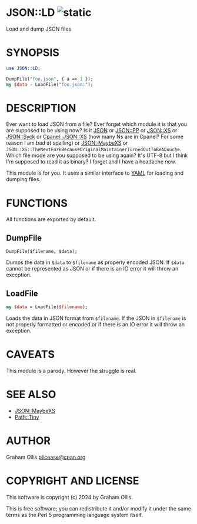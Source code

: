 # JSON::LD ![static](https://github.com/uperl/JSON-LD/workflows/static/badge.svg)

Load and dump JSON files

# SYNOPSIS

```perl
use JSON::LD;

DumpFile("foo.json", { a => 1 });
my $data - LoadFile("foo.json:");
```

# DESCRIPTION

Ever want to load JSON from a file?  Ever forget which module it is that you are
supposed to be using now?  Is it [JSON](https://metacpan.org/pod/JSON) or [JSON::PP](https://metacpan.org/pod/JSON::PP) or [JSON::XS](https://metacpan.org/pod/JSON::XS) or
[JSON::Syck](https://metacpan.org/pod/JSON::Syck) or [Cpanel::JSON::XS](https://metacpan.org/pod/Cpanel::JSON::XS) (how many Ns are in Cpanel?  For some reason
I am bad at spelling) or [JSON::MaybeXS](https://metacpan.org/pod/JSON::MaybeXS) or 
`JSON::XS::TheNextForkBecauseOriginalMaintainerTurnedOutToBeADouche`.
Which file mode are you supposed to be using again?  It's UTF-8 but I think I'm
supposed to read it as binary?  I forget and I have a headache now.

This module is for you.  It uses a similar interface to [YAML](https://metacpan.org/pod/YAML) for loading
and dumping files.

# FUNCTIONS

All functions are exported by default.

## DumpFile

```
DumpFile($filename, $data);
```

Dumps the data in `$data` to `$filename` as properly encoded JSON.  If `$data`
cannot be represented as JSON or if there is an IO error it will throw an
exception.

## LoadFile

```perl
my $data = LoadFile($filename);
```

Loads the data in JSON format from `$filename`.  If the JSON in `$filename`
is not properly formatted or encoded or if there is an IO error it will throw
an exception.

# CAVEATS

This module is a parody.  However the struggle is real.

# SEE ALSO

- [JSON::MaybeXS](https://metacpan.org/pod/JSON::MaybeXS)
- [Path::Tiny](https://metacpan.org/pod/Path::Tiny)

# AUTHOR

Graham Ollis <plicease@cpan.org>

# COPYRIGHT AND LICENSE

This software is copyright (c) 2024 by Graham Ollis.

This is free software; you can redistribute it and/or modify it under
the same terms as the Perl 5 programming language system itself.
